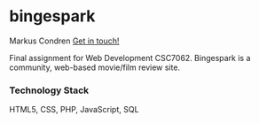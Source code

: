 <h1 align="left">bingespark</h1>


Markus Condren
<a href="mailto:condrenmarkus@gmail.com?subject=Lets connect!">Get in touch!</a>


Final assignment for Web Development CSC7062. Bingespark is a community, web-based movie/film review site.




<h3>Technology Stack</h3>


HTML5, CSS, PHP, JavaScript, SQL
